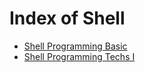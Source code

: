 # Index of Shell
<!-- relative path must be without ./ prefix or will occur bugs -->
* [Shell Programming Basic](shell_programming_basic.md)
* [Shell Programming Techs I](shell_programming_techs_I.md)
